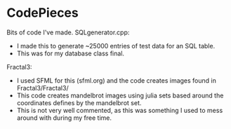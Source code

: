 # CodePieces
Bits of code I've made.
SQLgenerator.cpp:
 - I made this to generate ~25000 entries of test data for an SQL table.
 - This was for my database class final.

Fractal3:
 - I used SFML for this (sfml.org) and the code creates images found in Fractal3/Fractal3/
 - This code creates mandelbrot images using julia sets based around the coordinates defines by the mandelbrot set.
 - This is not very well commented, as this was something I used to mess around with during my free time.
